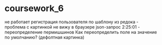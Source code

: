 # coursework_6
не работает регистрация пользователя по шаблону из редока - проблема с картинкой
не вижу в браузере json-запрос
2:25:01 - переопределение пермишшинов
Как переопределить поле на значение по умолчанию? (дефолтная картинка)
